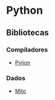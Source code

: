 # Python

## Bibliotecas

### Compiladores
- [Pyjion](https://www.trypyjion.com/)

### Dados
- [Mito](https://trymito.io/)
